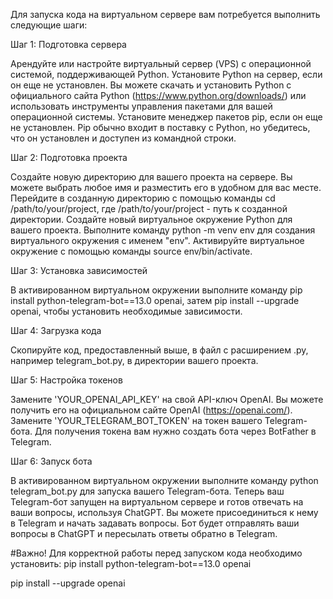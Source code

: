 Для запуска кода на виртуальном сервере вам потребуется выполнить следующие шаги:

Шаг 1: Подготовка сервера

Арендуйте или настройте виртуальный сервер (VPS) с операционной системой, поддерживающей Python.
Установите Python на сервер, если он еще не установлен. Вы можете скачать и установить Python с официального сайта Python (https://www.python.org/downloads/) или использовать инструменты управления пакетами для вашей операционной системы.
Установите менеджер пакетов pip, если он еще не установлен. Pip обычно входит в поставку с Python, но убедитесь, что он установлен и доступен из командной строки.

Шаг 2: Подготовка проекта

Создайте новую директорию для вашего проекта на сервере. Вы можете выбрать любое имя и разместить его в удобном для вас месте.
Перейдите в созданную директорию с помощью команды cd /path/to/your/project, где /path/to/your/project - путь к созданной директории.
Создайте новый виртуальное окружение Python для вашего проекта. Выполните команду python -m venv env для создания виртуального окружения с именем "env".
Активируйте виртуальное окружение с помощью команды source env/bin/activate.

Шаг 3: Установка зависимостей

В активированном виртуальном окружении выполните команду pip install python-telegram-bot==13.0 openai, затем pip install --upgrade openai, чтобы установить необходимые зависимости.

Шаг 4: Загрузка кода

Скопируйте код, предоставленный выше, в файл с расширением .py, например telegram_bot.py, в директории вашего проекта.

Шаг 5: Настройка токенов

Замените 'YOUR_OPENAI_API_KEY' на свой API-ключ OpenAI. Вы можете получить его на официальном сайте OpenAI (https://openai.com/).
Замените 'YOUR_TELEGRAM_BOT_TOKEN' на токен вашего Telegram-бота. Для получения токена вам нужно создать бота через BotFather в Telegram.

Шаг 6: Запуск бота

В активированном виртуальном окружении выполните команду python telegram_bot.py для запуска вашего Telegram-бота.
Теперь ваш Telegram-бот запущен на виртуальном сервере и готов отвечать на ваши вопросы, используя ChatGPT. Вы можете присоединиться к нему в Telegram и начать задавать вопросы. Бот будет отправлять ваши вопросы в ChatGPT и пересылать ответы обратно в Telegram.

#Важно! Для корректной работы перед запуском кода необходимо установить:
pip install python-telegram-bot==13.0 openai


pip install --upgrade openai
